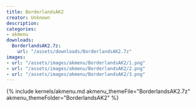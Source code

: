 ```yaml
---
title: BorderlandsAK2
creator: Unknown
description: 
categories:
- akmenu
downloads:
  BorderlandsAK2.7z:
    url: "/assets/downloads/BorderlandsAK2.7z"
images:
- url: "/assets/images/akmenu/BorderlandsAK2/1.png"
- url: "/assets/images/akmenu/BorderlandsAK2/2.png"
- url: "/assets/images/akmenu/BorderlandsAK2/3.png"
---
```


{% include kernels/akmenu.md akmenu_themeFile="BorderlandsAK2.7z" akmenu_themeFolder="BorderlandsAK2" %}
